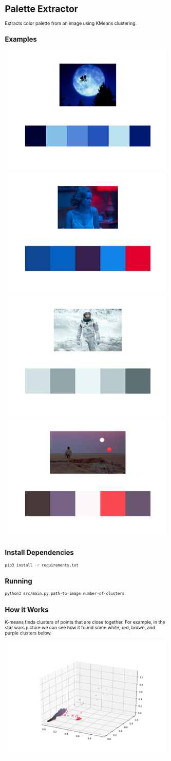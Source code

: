 # Palette Extractor

Extracts color palette from an image using KMeans clustering.

## Examples

![ET](readme/et.png "et")
![Woman](readme/woman.png "woman")
![Interstellar](readme/interstellar.png "Interstellar")
![Starwars](readme/starwars.png "Starwars")

## Install Dependencies

```bash
pip3 install -r requirements.txt
```

## Running

```bash
python3 src/main.py path-to-image number-of-clusters
```

## How it Works

K-means finds clusters of points that are close together. For example, in the star wars
picture we can see how it found some white, red, brown, and purple clusters below.

![Starwars](readme/works.png "Starwars")
